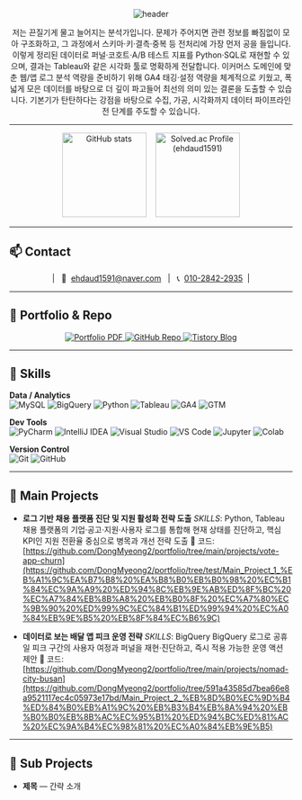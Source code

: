 <!-- Capsule Render: waving header -->
<p align="center">
  <img
    src="https://capsule-render.vercel.app/api?type=waving&color=0:1e293b,100:334155&height=200&section=header&text=Dongmyeong%20Kim&fontColor=ffffff&fontSize=44&fontAlign=50&fontAlignY=40&desc=Data%20Analyst&descAlign=50&descAlignY=65&animation=twinkling"
    alt="header"
/>
</p>

<div align="center">
  저는 끈질기게 물고 늘어지는 분석가입니다.
  문제가 주어지면 관련 정보를 빠짐없이 모아 구조화하고, 그 과정에서 스키마·키·결측·중복 등 전처리에 가장 먼저 공을 들입니다.
  이렇게 정리된 데이터로 퍼널·코호트·A/B 테스트 지표를 Python·SQL로 재현할 수 있으며, 결과는 Tableau와 같은 시각화 툴로 명확하게 전달합니다.
  이커머스 도메인에 맞춘 웹/앱 로그 분석 역량을 준비하기 위해 GA4 태깅·설정 역량을 체계적으로 키웠고,
  폭넓게 모은 데이터를 바탕으로 더 깊이 파고들어 최선의 의미 있는 결론을 도출할 수 있습니다.
  기본기가 탄탄하다는 강점을 바탕으로 수집, 가공, 시각화까지 데이터 파이프라인 전 단계를 주도할 수 있습니다.
</div>

---

<!-- GitHub 통계 + solved.ac 티어 (한 줄) -->
<div align="center">
  <img src="https://github-readme-stats.vercel.app/api?username=DongMyeong2&show_icons=true&theme=transparent&rank_icon=github"
       height="150" alt="GitHub stats" />
  &nbsp;&nbsp;
  <a href="https://solved.ac/profile/ehdaud1591">
    <img src="https://mazassumnida.wtf/api/v2/generate_badge?boj=ehdaud1591" height="150" alt="Solved.ac Profile (ehdaud1591)" />
  </a>
</div>

---

## 📫 Contact
<p align="center">
  | &nbsp; 📧&nbsp;
  <a href="mailto:ehdaud1591@naver.com">ehdaud1591@naver.com</a>
  &nbsp;&nbsp;|&nbsp;&nbsp;
  📞&nbsp;
  <a href="tel:+821028422935">010-2842-2935</a>
  &nbsp;|
</p>

---

## 📁 Portfolio & Repo
<p align="center">
  <!-- 포트폴리오 PDF -->
  <a href="https://dongmyeong2.github.io/portfolio/resume.pdf">
    <img alt="Portfolio PDF"
         src="https://img.shields.io/badge/Portfolio%20PDF-0EA5E9?style=for-the-badge&logo=readthedocs&logoColor=white">
  </a>
  <!-- GitHub 레포 -->
  <a href="https://github.com/DongMyeong2/portfolio">
    <img alt="GitHub Repo"
         src="https://img.shields.io/badge/GitHub%20Repo-181717?style=for-the-badge&logo=github&logoColor=white">
  </a>
  <!-- Tistory 블로그 -->
  <a href="https://mj-escape.tistory.com/">
    <img alt="Tistory Blog"
         src="https://img.shields.io/badge/Tistory%20Blog-000000?style=for-the-badge&logo=tistory&logoColor=white">
  </a>
</p>


---

## 🧰 Skills
**Data / Analytics**  
![MySQL](https://img.shields.io/badge/MySQL-4479A1?logo=mysql&logoColor=white)
![BigQuery](https://img.shields.io/badge/BigQuery-4285F4?logo=googlecloud&logoColor=white)
![Python](https://img.shields.io/badge/Python-3776AB?logo=python&logoColor=white)
![Tableau](https://img.shields.io/badge/Tableau-E97627?logo=tableau&logoColor=white)
![GA4](https://img.shields.io/badge/GA4-E37400?logo=googleanalytics&logoColor=white)
![GTM](https://img.shields.io/badge/GTM-246FDB?logo=googletagmanager&logoColor=white)

**Dev Tools**  
![PyCharm](https://img.shields.io/badge/PyCharm-000000?logo=pycharm&logoColor=white)
![IntelliJ IDEA](https://img.shields.io/badge/IntelliJ%20IDEA-000000?logo=intellijidea&logoColor=white)
![Visual Studio](https://img.shields.io/badge/Visual%20Studio-5C2D91?logo=visualstudio&logoColor=white)
![VS Code](https://img.shields.io/badge/VS%20Code-007ACC?logo=visualstudiocode&logoColor=white)
![Jupyter](https://img.shields.io/badge/Jupyter-F37626?logo=jupyter&logoColor=white)
![Colab](https://img.shields.io/badge/Colab-F9AB00?logo=googlecolab&logoColor=white)

**Version Control**  
![Git](https://img.shields.io/badge/Git-F05032?logo=git&logoColor=white)
![GitHub](https://img.shields.io/badge/GitHub-181717?logo=github&logoColor=white)


---

## 🚀 Main Projects
- **로그 기반 채용 플랫폼 진단 및 지원 활성화 전략 도출**
  *SKILLS*: Python, Tableau
  채용 플랫폼의 기업·공고·지원·사용자 로그를 통합해 현재 상태를 진단하고, 핵심 KPI인 지원 전환율 중심으로 병목과 개선 전략 도출
  🔗 코드: [https://github.com/DongMyeong2/portfolio/tree/main/projects/vote-app-churn](https://github.com/DongMyeong2/portfolio/tree/test/Main_Project_1_%EB%A1%9C%EA%B7%B8%20%EA%B8%B0%EB%B0%98%20%EC%B1%84%EC%9A%A9%20%ED%94%8C%EB%9E%AB%ED%8F%BC%20%EC%A7%84%EB%8B%A8%20%EB%B0%8F%20%EC%A7%80%EC%9B%90%20%ED%99%9C%EC%84%B1%ED%99%94%20%EC%A0%84%EB%9E%B5%20%EB%8F%84%EC%B6%9C)

- **데이터로 보는 배달 앱 피크 운영 전략**
  *SKILLS*: BigQuery
  BigQuery 로그로 공휴일 피크 구간의 사용자 여정과 퍼널을 재현·진단하고, 즉시 적용 가능한 운영 액션 제안
  🔗 코드: [https://github.com/DongMyeong2/portfolio/tree/main/projects/nomad-city-busan](https://github.com/DongMyeong2/portfolio/tree/591a43585d7bea66e8a9521117ec4c05973e17bd/Main_Project_2_%EB%8D%B0%EC%9D%B4%ED%84%B0%EB%A1%9C%20%EB%B3%B4%EB%8A%94%20%EB%B0%B0%EB%8B%AC%EC%95%B1%20%ED%94%BC%ED%81%AC%20%EC%9A%B4%EC%98%81%20%EC%A0%84%EB%9E%B5)

---

## 🧩 Sub Projects
- **제목** — 간략 소개 
